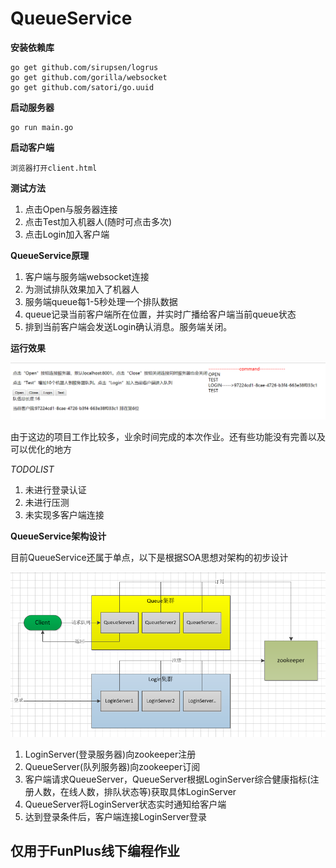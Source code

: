 # QueueService

**安装依赖库**

```
go get github.com/sirupsen/logrus
go get github.com/gorilla/websocket
go get github.com/satori/go.uuid
```

**启动服务器**

```
go run main.go
```

**启动客户端**

```
浏览器打开client.html
```

**测试方法**
1. 点击Open与服务器连接
1. 点击Test加入机器人(随时可点击多次)
1. 点击Login加入客户端

**QueueService原理**
1. 客户端与服务端websocket连接
2. 为测试排队效果加入了机器人
3. 服务端queue每1-5秒处理一个排队数据
4. queue记录当前客户端所在位置，并实时广播给客户端当前queue状态
5. 排到当前客户端会发送Login确认消息。服务端关闭。

**运行效果**

![image](https://github.com/dahanwang/QueueService/blob/master/20190330154343.png)

由于这边的项目工作比较多，业余时间完成的本次作业。还有些功能没有完善以及可以优化的地方

*TODOLIST*
1. 未进行登录认证
1. 未进行压测
1. 未实现多客户端连接

**QueueService架构设计**

目前QueueService还属于单点，以下是根据SOA思想对架构的初步设计

![image](https://github.com/dahanwang/QueueService/blob/master/15540223181.png)

1. LoginServer(登录服务器)向zookeeper注册
1. QueueServer(队列服务器)向zookeeper订阅
1. 客户端请求QueueServer，QueueServer根据LoginServer综合健康指标(注册人数，在线人数，排队状态等)获取具体LoginServer
1. QueueServer将LoginServer状态实时通知给客户端
1. 达到登录条件后，客户端连接LoginServer登录


## 仅用于FunPlus线下编程作业
